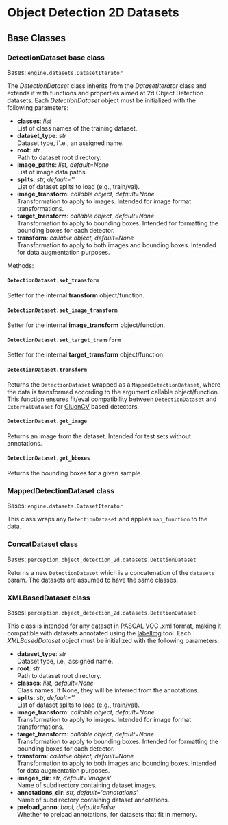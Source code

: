 # Object Detection 2D Datasets

## Base Classes

### DetectionDataset base class

Bases: `engine.datasets.DatasetIterator`

The *DetectionDataset* class inherits from the *DatasetIterator* class and extends it with functions and properties aimed at 2d Object Detection datasets. Each *DetectionDataset* object must be initialized with the following parameters:

- **classes**: *list*\
  List of class names of the training dataset.
- **dataset_type**: *str*\
  Dataset type, i`.e., an assigned name.
- **root**: *str*\
  Path to dataset root directory.
- **image_paths**: *list, default=None*\
  List of image data paths.
- **splits**: *str, default=''*\
  List of dataset splits to load (e.g., train/val).
- **image_transform**: *callable object, default=None*\
  Transformation to apply to images. Intended for image format transformations.
- **target_transform**: *callable object, default=None*\
  Transformation to apply to bounding boxes. Intended for formatting the bounding boxes for each detector.
- **transform**: *callable object, default=None*\
  Transformation to apply to both images and bounding boxes. Intended for data augmentation purposes.
  
Methods:

#### `DetectionDataset.set_transform`
Setter for the internal **transform** object/function.

#### `DetectionDataset.set_image_transform`
Setter for the internal **image_transform** object/function.

#### `DetectionDataset.set_target_transform`
Setter for the internal **target_transform** object/function.

#### `DetectionDataset.transform`
Returns the `DetectionDataset` wrapped as a `MappedDetectionDataset`, where the data is transformed according to the argument callable object/function. This function ensures fit/eval compatibility between `DetectionDataset` and `ExternalDataset` for [GluonCV](https://github.com/dmlc/gluon-cv) based detectors.

#### `DetectionDataset.get_image`
Returns an image from the dataset. Intended for test sets without annotations.

#### `DetectionDataset.get_bboxes`
Returns the bounding boxes for a given sample.


### MappedDetectionDataset class

Bases: `engine.datasets.DatasetIterator`

This class wraps any `DetectionDataset` and applies `map_function` to the data.

### ConcatDataset class

Bases: `perception.object_detection_2d.datasets.DetetionDataset`

Returns a new `DetectionDataset` which is a concatenation of the `datasets` param. The datasets are assumed to have the same classes.

### XMLBasedDataset class

Bases: `perception.object_detection_2d.datasets.DetetionDataset`

This class is intended for any dataset in PASCAL VOC .xml format, making it compatible with datasets annotated using the [labelImg](https://github.com/tzutalin/labelImg) tool. Each *XMLBasedDataset* object must be initialized with the following parameters:

- **dataset_type**: *str*\
  Dataset type, i.e., assigned name.
- **root**: *str*\
  Path to dataset root directory.
- **classes**: *list, default=None*\
  Class names. If None, they will be inferred from the annotations.
- **splits**: *str, default=''*\
  List of dataset splits to load (e.g., train/val).
- **image_transform**: *callable object, default=None*\
  Transformation to apply to images. Intended for image format transformations.
- **target_transform**: *callable object, default=None*\
  Transformation to apply to bounding boxes. Intended for formatting the bounding boxes for each detector.
- **transform**: *callable object, default=None*\
  Transformation to apply to both images and bounding boxes. Intended for data augmentation purposes.
- **images_dir**: *str, default='images'*\
  Name of subdirectory containing dataset images.
- **annotations_dir**: *str, default='annotations'*\
  Name of subdirectory containing dataset annotations.
- **preload_anno**: *bool, default=False*\
  Whether to preload annotations, for datasets that fit in memory.
  
